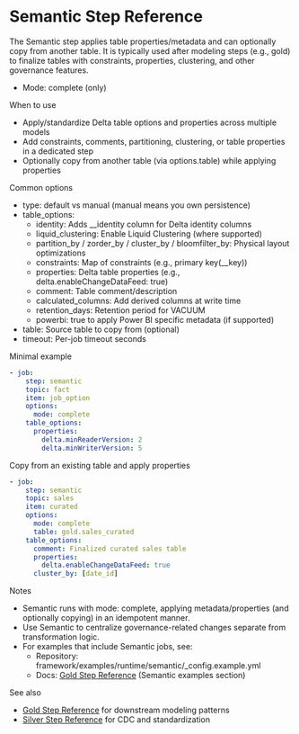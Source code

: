 # Semantic Step Reference

The Semantic step applies table properties/metadata and can optionally copy from another table. It is typically used after modeling steps (e.g., gold) to finalize tables with constraints, properties, clustering, and other governance features.

- Mode: complete (only)

When to use
- Apply/standardize Delta table options and properties across multiple models
- Add constraints, comments, partitioning, clustering, or table properties in a dedicated step
- Optionally copy from another table (via options.table) while applying properties

Common options
- type: default vs manual (manual means you own persistence)
- table_options:
  - identity: Adds __identity column for Delta identity columns
  - liquid_clustering: Enable Liquid Clustering (where supported)
  - partition_by / zorder_by / cluster_by / bloomfilter_by: Physical layout optimizations
  - constraints: Map of constraints (e.g., primary key(__key))
  - properties: Delta table properties (e.g., delta.enableChangeDataFeed: true)
  - comment: Table comment/description
  - calculated_columns: Add derived columns at write time
  - retention_days: Retention period for VACUUM
  - powerbi: true to apply Power BI specific metadata (if supported)
- table: Source table to copy from (optional)
- timeout: Per-job timeout seconds

Minimal example
```yaml
- job:
    step: semantic
    topic: fact
    item: job_option
    options:
      mode: complete
    table_options:
      properties:
        delta.minReaderVersion: 2
        delta.minWriterVersion: 5
```

Copy from an existing table and apply properties
```yaml
- job:
    step: semantic
    topic: sales
    item: curated
    options:
      mode: complete
      table: gold.sales_curated
    table_options:
      comment: Finalized curated sales table
      properties:
        delta.enableChangeDataFeed: true
      cluster_by: [date_id]
```

Notes
- Semantic runs with mode: complete, applying metadata/properties (and optionally copying) in an idempotent manner.
- Use Semantic to centralize governance-related changes separate from transformation logic.
- For examples that include Semantic jobs, see:
  - Repository: framework/examples/runtime/semantic/_config.example.yml
  - Docs: [Gold Step Reference](./gold.md) (Semantic examples section)

See also
- [Gold Step Reference](./gold.md) for downstream modeling patterns
- [Silver Step Reference](./silver.md) for CDC and standardization
